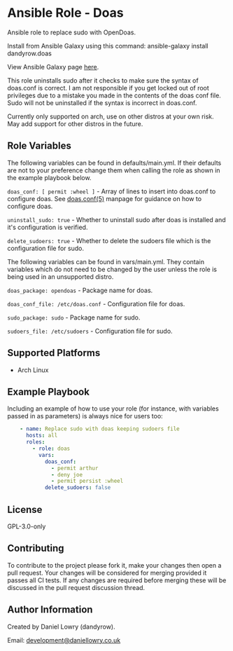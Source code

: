 Ansible Role - Doas
=========

Ansible role to replace sudo with OpenDoas.

Install from Ansible Galaxy using this command: ansible-galaxy install dandyrow.doas

View Ansible Galaxy page [here](https://galaxy.ansible.com/dandyrow/doas).

This role uninstalls sudo after it checks to make sure the syntax of doas.conf is correct. I am not responsible if you get locked out of root privileges due to a mistake you made in the contents of the doas conf file. Sudo will not be uninstalled if the syntax is incorrect in doas.conf.

Currently only supported on arch, use on other distros at your own risk. May add support for other distros in the future.

Role Variables
--------------

The following variables can be found in defaults/main.yml. If their defaults are not to your preference change them when calling the role as shown in the example playbook below.

`doas_conf: [ permit :wheel ]` - Array of lines to insert into doas.conf to configure doas. See [doas.conf(5)](https://man.archlinux.org/man/doas.conf.5) manpage for guidance on how to configure doas.

`uninstall_sudo: true` - Whether to uninstall sudo after doas is installed and it's configuration is verified.

`delete_sudoers: true` - Whether to delete the sudoers file which is the configuration file for sudo.

The following variables can be found in vars/main.yml. They contain variables which do not need to be changed by the user unless the role is being used in an unsupported distro.

`doas_package: opendoas` - Package name for doas.

`doas_conf_file: /etc/doas.conf` - Configuration file for doas.

`sudo_package: sudo` - Package name for sudo.

`sudoers_file: /etc/sudoers` - Configuration file for sudo.

Supported Platforms
-------------------

* Arch Linux

Example Playbook
----------------

Including an example of how to use your role (for instance, with variables passed in as parameters) is always nice for users too:

```yaml
    - name: Replace sudo with doas keeping sudoers file
      hosts: all
      roles:
        - role: doas
          vars:
            doas_conf:
              - permit arthur
              - deny joe
              - permit persist :wheel
            delete_sudoers: false
```

License
-------

GPL-3.0-only

Contributing
------------

To contribute to the project please fork it, make your changes then open a pull request. Your changes will be considered for merging provided it passes all CI tests. If any changes are required before merging these will be discussed in the pull request discussion thread.

Author Information
------------------

Created by Daniel Lowry (dandyrow). 

Email: [development@daniellowry.co.uk](mailto:development@daniellowry.co.uk)
